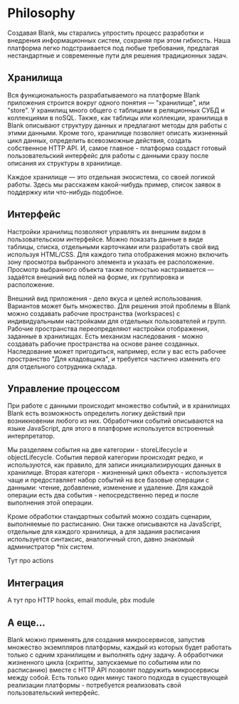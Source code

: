 # Philosophy

Создавая Blank, мы старались упростить процесс разработки и внедрения информационных систем, сохраняя при этом гибкость. Наша платформа легко подстраивается под любые требования, предлагая нестандартные и современные пути для решения традиционных задач.

## Хранилища

Вся функциональность разрабатываемого на платформе Blank приложения строится вокруг одного понятия &mdash; "хранилище", или "store". У хранилищ много общего с таблицами в реляционных СУБД и коллекциями в noSQL. Также, как таблицы или коллекции, хранилища в Blank описывают структуру данных и предлагают методы для работы с этими данными. Кроме того, хранилище позволяет описать жизненный цикл данных, определить всевозможные действия, создать собственное HTTP API. И, самое главное - платформа создаст готовый пользовательский интерфейс для работы с данными сразу после описания их структуры в хранилище.

Каждое хранилище &mdash; это отдельная экосистема, со своей логикой работы. Здесь мы расскажем какой-нибудь пример, список заявок в поддержку или что-нибудь подобное.

## Интерфейс

Настройки хранилищ позволяют управлять их внешним видом в пользовательском интерфейсе. Можно показать данные в виде таблицы, списка, отдельными карточками или разработать свой вид используя HTML/CSS. Для каждого типа отображения можно включить зону просмотра выбранного элемента и указать ее расположение. Просмотр выбранного объекта также полностью настраивается &mdash; задаётся внешний вид полей на форме, их группировка и расположение.

Внешний вид приложения - дело вкуса и целей использования. Вариантов может быть множество. Для решения этой проблемы в Blank можно создавать рабочие пространства (workspaces) с индивидуальными настройками для отдельных пользователей и групп. Рабочие пространства переопределяют настройки отображения, заданные в хранилищах. Есть механизм наследования - можно создавать рабочие пространства на основе ранее созданных. Наследование может пригодиться, например, если у вас есть рабочее пространство "Для кладовщика", и требуется частично изменить его для отдельного сотрудника склада.

## Управление процессом

При работе с данными происходит множество событий, и в хранилищах Blank есть возможность определить логику действий при возникновении любого из них. Обработчики событий описываются на языке JavaScript, для этого в платформе используется встроенный интерпретатор. 

Мы разделяем события на две категории - storeLifecycle и objectLifecycle. События первой категории происходят редко, и используются, как правило, для записи инициализирующих данных в хранилище. Вторая категоря - жизненный цикл объекта - используется чаще и предоставляет набор событий на все базовые операции с данными: чтение, добавление, изменение и удаление. Для каждой операции есть два события - непосредственно перед и после выполнения этой операции.

Кроме обработки стандартных событий можно создать сценарии, выполняемые по расписанию. Они также описываются на JavaScript, отдельные для каждого хранилища, а для задания расписания используется синтаксис, аналогичный cron, давно знакомый администратор *nix систем.


Тут про actions

## Интеграция

А тут про HTTP hooks, email module, pbx module

## А еще...

Blank можно применять для создания микросервисов, запустив множество экземпляров платформы, каждый из которых будет работать только с одним хранилищем и выполнять одну задачу. А обработчики жизненного цикла (скрипты, запускаемые по событиям или по расписанию) вместе с HTTP API позволят подружить микросервисы между собой. Есть только один минус такого подхода в существующей реализации платформы - потребуется реализовать свой пользовательский интерфейс.
